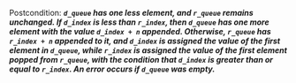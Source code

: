 Postcondition: ***`d_queue` has one less element, and `r_queue` remains unchanged. If `d_index` is less than `r_index`, then `d_queue` has one more element with the value `d_index + n` appended. Otherwise, `r_queue` has `r_index + n` appended to it, and `d_index` is assigned the value of the first element in `d_queue`, while `r_index` is assigned the value of the first element popped from `r_queue`, with the condition that `d_index` is greater than or equal to `r_index`. An error occurs if `d_queue` was empty.***